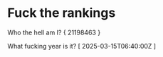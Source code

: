 # Fuck the rankings

Who the hell am I?
{ 21198463 }

What fucking year is it?
[ 2025-03-15T06:40:00Z ]
